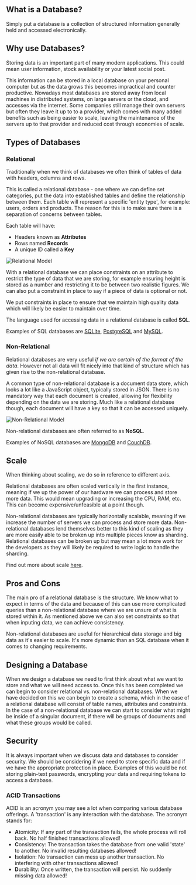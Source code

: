 ## What is a Database?

Simply put a database is a collection of structured information generally held and accessed electronically.

## Why use Databases?

Storing data is an important part of many modern applications. This could mean user information, stock availability or your latest social post. 

This information can be stored in a local database on your personal computer but as the data grows this becomes impractical and counter productive. Nowadays most databases are stored away from local machines in distributed systems, on large servers or the cloud, and accesses via the internet. Some companies still manage their own servers but often they leave it up to to a provider, which comes with many added benefits such as being easier to scale, leaving the maintenance of the servers up to that provider and reduced cost through economies of scale.

## Types of Databases

### Relational

Traditionally when we think of databases we often think of tables of data with headers, columns and rows. 

This is called a relational database - one where we can define set categories, put the data into established tables and define the relationship between them. Each table will represent a specific 'entity type', for example: users, orders and products. The reason for this is to make sure there is a separation of concerns between tables.

Each table will have:

* Headers known as **Attributes**
* Rows named **Records**
* A unique ID called a **Key**

![Relational Model](https://i.imgur.com/G6f18yM.png)

With a relational database we can place constraints on an attribute to restrict the type of data that we are storing, for example ensuring height is stored as a number and restricting it to be between two realistic figures. We can also put a constraint in place to say if a piece of data is optional or not.

We put constraints in place to ensure that we maintain high quality data which will likely be easier to maintain over time.

The language used for accessing data in a relational database is called **SQL**.

Examples of SQL databases are [SQLite](https://www.sqlite.org/index.html), [PostgreSQL](https://www.postgresql.org/) and [MySQL](https://www.mysql.com/).

### Non-Relational

Relational databases are very useful _if we are certain of the format of the data_. However not all data will fit nicely into that kind of structure which has given rise to the non-relational database.

A common type of non-relational database is a document data store, which looks a lot like a JavaScript object, typically stored in JSON. There is no mandatory way that each document is created, allowing for flexibility depending on the data we are storing. Much like a relational database though, each document will have a key so that it can be accessed uniquely.

![Non-Relational Model](https://i.imgur.com/5yMWUiY.png)

Non-relational databases are often referred to as **NoSQL**.

Examples of NoSQL databases are [MongoDB](https://www.mongodb.com/) and [CouchDB](https://couchdb.apache.org/).

## Scale

When thinking about scaling, we do so in reference to different axis.

Relational databases are often scaled vertically in the first instance, meaning if we up the power of our hardware we can process and store more data. This would mean upgrading or increasing the CPU, RAM, etc. This can become expensive/unfeasible at a point though. 

Non-relational databases are typically horizontally scalable, meaning if we increase the number of servers we can process and store more data. Non-relational databases lend themselves better to this kind of scaling as they are more easily able to be broken up into multiple pieces know as sharding. Relational databases can be broken up but may mean a lot more work for the developers as they will likely be required to write logic to handle the sharding.

Find out more about scale [here](https://medium.com/better-programming/scaling-sql-nosql-databases-1121b24506df).

## Pros and Cons

The main pro of a relational database is the structure. We know what to expect in terms of the data and because of this can use more complicated queries than a non-relational database where we are unsure of what is stored within it. As mentioned above we can also set constraints so that when inputing data, we can achieve consistency.

Non-relational databases are useful for hierarchical data storage and big data as it's easier to scale. It's more dynamic than an SQL database when it comes to changing requirements.

## Designing a Database

When we design a database we need to first think about what we want to store and what we will need access to. Once this has been completed we can begin to consider relational vs. non-relational databases. When we have decided on this we can begin to create a schema, which in the case of a relational database will consist of table names, attributes and constraints. In the case of a non-relational database we can start to consider what might be inside of a singular document, if there will be groups of documents and what these groups would be called.

## Security

It is always important when we discuss data and databases to consider security. We should be considering if we need to store specific data and if we have the appropriate protection in place. Examples of this would be not storing plain-text passwords, encrypting your data and requiring tokens to access a database.

### ACID Transactions
ACID is an acronym you may see a lot when comparing various database offerings. A 'transaction' is any interaction with the database. The acronym stands for:
- **A**tomicity:
If any part of the transaction fails, the whole process will roll back. No half finished transactions allowed!
- **C**onsistency:
The transaction takes the database from one valid 'state' to another. No invalid resulting databases allowed!
- **I**solation:
No transaction can mess up another transaction. No interfering with other transactions allowed!
- **D**urability:
Once written, the transaction will persist. No suddenly missing data allowed!
